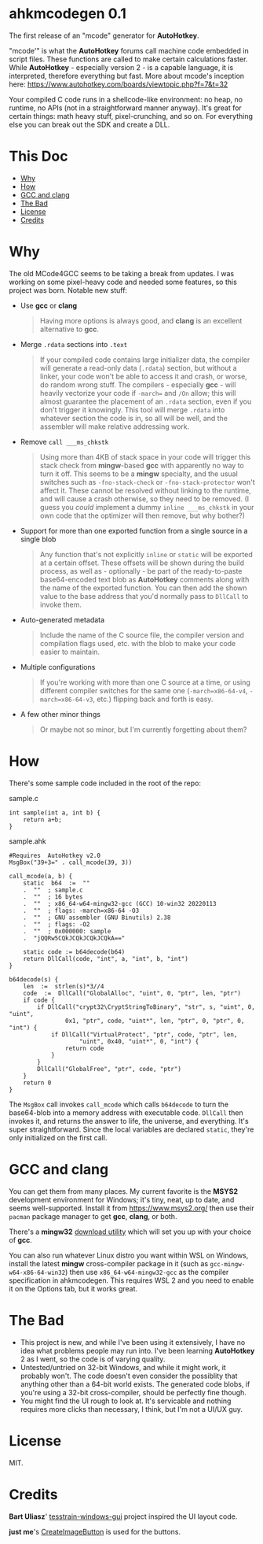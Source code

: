 # ahkmcodegen 0.1
The first release of an "mcode" generator for **AutoHotkey**. 

"mcode'" is what the **AutoHotkey** forums call machine code embedded in script files. These functions are called to make certain calculations faster. While **AutoHotkey** - especially version 2 - is a capable language, it is interpreted, therefore everything but fast. More about mcode's inception here: https://www.autohotkey.com/boards/viewtopic.php?f=7&t=32

Your compiled C code runs in a shellcode-like environment: no heap, no runtime, no APIs (not in a straightforward manner anyway). It's great for certain things: math heavy stuff,  pixel-crunching, and so on. For everything else you can break out the SDK and create a DLL.

# This Doc
- [Why](#why)
- [How](#how)
- [GCC and clang](#gcc-and-clang)
- [The Bad](#the-bad)
- [License](#license)
- [Credits](#credits)

# Why
The old MCode4GCC seems to be taking a break from updates. I was working on some pixel-heavy code and needed some features, so this project was born. Notable new stuff:

- Use **gcc** or **clang**
	>Having more options is always good, and **clang** is an excellent alternative to **gcc**.
- Merge `.rdata` sections into `.text`
	>If your compiled  code contains large initializer data, the compiler will generate a read-only data (`.rdata`) section, but without a linker, your code won't be able to access it and crash, or worse, do random wrong stuff. The compilers - especially **gcc** - will heavily vectorize your code if `-march=` and `/On` allow; this will almost guarantee the placement of an `.rdata` section, even if you don't trigger it knowingly. This tool will merge `.rdata` into whatever section the code is in, so all will be well, and the assembler will make relative addressing work.
- Remove `call ___ms_chkstk`
	>Using more than 4KB of stack space in your code will trigger this stack check from **mingw**-based **gcc** with apparently no way to turn it  off. This seems to be a **mingw** specialty, and the usual switches such as `-fno-stack-check` or `-fno-stack-protector` won't affect it. These cannot be resolved without linking to the runtime, and will cause a crash otherwise, so they need to be removed. (I guess you *could* implement a dummy `inline ___ms_chkstk` in your own code that the optimizer will then remove, but why bother?)
- Support for more than one exported function from a single source in a single blob
	>Any function that's not explicitly `inline` or  `static` will be exported at a certain offset. These offsets will be shown during the build process, as well as - optionally - be part of the ready-to-paste base64-encoded text blob as **AutoHotkey** comments along with the name of the exported function. You can then add the shown value to the base address that you'd normally pass to `DllCall` to invoke them.
- Auto-generated metadata
	>Include the name of the C source file, the compiler version and compilation flags used, etc. with the blob to make your code easier to maintain.
- Multiple configurations
	>If you're working with more than one C source at a time, or using different compiler switches for the same one (`-march=x86-64-v4`, `-march=x86-64-v3`, etc.) flipping back and forth is easy.
- A few other minor things
	>Or maybe not so minor, but I'm currently forgetting about them? 

# How
There's some sample code included in the root of the repo:

sample.c
```
int sample(int a, int b) {
	return a+b;
}
```
sample.ahk
```
#Requires  AutoHotkey v2.0
MsgBox("39+3=" . call_mcode(39, 3))

call_mcode(a, b) {
	static  b64  :=  ""
	.  ""  ; sample.c
	.  ""  ; 16 bytes
	.  ""  ; x86_64-w64-mingw32-gcc (GCC) 10-win32 20220113
	.  ""  ; flags: -march=x86-64 -O3
	.  ""  ; GNU assembler (GNU Binutils) 2.38
	.  ""  ; flags: -O2
	.  ""  ; 0x000000: sample
	.  "jQQRw5CQkJCQkJCQkJCQkA=="

	static code := b64decode(b64)
	return DllCall(code, "int", a, "int", b, "int")
}

b64decode(s) {
	len  :=  strlen(s)*3//4
	code  :=  DllCall("GlobalAlloc", "uint", 0, "ptr", len, "ptr")
	if code {
		if DllCall("crypt32\CryptStringToBinary", "str", s, "uint", 0, "uint", 
                0x1, "ptr", code, "uint*", len, "ptr", 0, "ptr", 0, "int") {
			if DllCall("VirtualProtect", "ptr", code, "ptr", len, 
                    "uint", 0x40, "uint*", 0, "int") {
				return code
			}
		}
		DllCall("GlobalFree", "ptr", code, "ptr")
	}
	return 0
}
```
The `MsgBox` call invokes `call_mcode` which calls `b64decode` to turn the base64-blob into a memory address with executable code. `DllCall` then invokes it, and returns the answer to life, the universe, and everything. It's super straightforward. Since the local variables are declared `static`, they're only initialized on the first call.

# GCC and clang
You can get them from many places. My current favorite is the **MSYS2** development environment for Windows; it's tiny, neat, up to date, and seems well-supported. Install it from https://www.msys2.org/ then use their `pacman` package manager to get **gcc**, **clang**, or both.

There's a **mingw32** [download utility](https://github.com/Vuniverse0/mingwInstaller/) which will set you up with your choice of **gcc**. 

You can also run whatever Linux distro you want within WSL on Windows, install the latest **mingw** cross-compiler package in it (such as `gcc-mingw-w64-x86-64-win32`) then use `x86_64-w64-mingw32-gcc` as the compiler specification in ahkmcodegen. This requires WSL 2 and you need to enable it on the Options tab, but it works great.

# The Bad
- This project is new, and while I've been using it extensively, I have no idea what problems people may run into. I've been learning **AutoHotkey** 2 as I went, so the code is of varying quality.
- Untested/untried on 32-bit Windows, and while it might work, it probably won't. The code doesn't even consider the possiblity that anything other than a 64-bit world exists. The generated code blobs, if you're using a 32-bit cross-compiler, should be perfectly fine though.
- You might find the UI rough to look at. It's servicable and nothing requires more clicks than necessary, I think, but I'm not a UI/UX guy.

# License
MIT.

# Credits

**Bart Uliasz**' [tesstrain-windows-gui](https://github.com/buliasz/tesstrain-windows-gui) project inspired the UI layout code.

**just me**'s [CreateImageButton](https://www.autohotkey.com/boards/viewtopic.php?t=93339) is used for the buttons.
